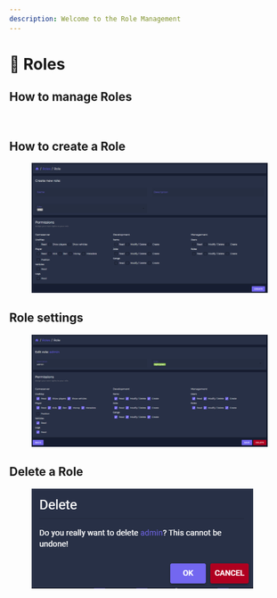 ```yaml
---
description: Welcome to the Role Management
---
```


# 🔐 Roles

## How to manage Roles

<figure><img src="../.gitbook/assets/roleübersicht.PNG" alt=""><figcaption></figcaption></figure>

## How to create a Role

<figure><img src="../.gitbook/assets/createrole.PNG" alt=""><figcaption></figcaption></figure>

## Role settings

<figure><img src="../.gitbook/assets/editrole.PNG" alt=""><figcaption></figcaption></figure>

## Delete a Role



<figure><img src="../.gitbook/assets/deleterole.PNG" alt=""><figcaption></figcaption></figure>

